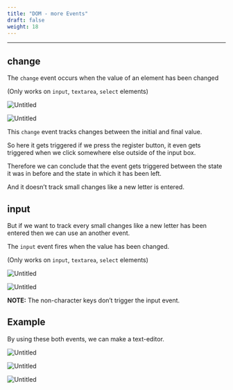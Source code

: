 ```yaml
---
title: "DOM - more Events"
draft: false
weight: 18
---
```


---

## change

The `change` event occurs when the value of an element has been changed

(Only works on `input`, `textarea`, `select` elements)

![Untitled](../../../../images/exercises/dom-(more)-events/1.png)

![Untitled](../../../../images/exercises/dom-(more)-events/2.png)

This `change` event tracks changes between the initial and final value.

So here it gets triggered if we press the register button, it even gets triggered when we click somewhere else outside of the input box.

Therefore we can conclude that the event gets triggered between the state it was in before and the state in which it has been left.

And it doesn’t track small changes like a new letter is entered.

## input

But if we want to track every small changes like a new letter has been entered then we can use an another event.

The `input` event fires when the value has been changed.

(Only works on `input`, `textarea`, `select` elements)

![Untitled](../../../../images/exercises/dom-(more)-events/3.png)

![Untitled](../../../../images/exercises/dom-(more)-events/4.png)

**NOTE:** The non-character keys don’t trigger the input event.

## Example

By using these both events, we can make a text-editor.

![Untitled](../../../../images/exercises/dom-(more)-events/5.png)

![Untitled](../../../../images/exercises/dom-(more)-events/6.png)

![Untitled](../../../../images/exercises/dom-(more)-events/7.png)